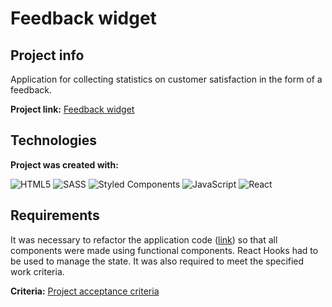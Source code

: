 # Feedback widget

## Project info
Application for collecting statistics on customer satisfaction in the form of a feedback.

**Project link:** [Feedback widget](https://dawidmarek95x.github.io/goit-react-hw-04-hooks-feedback/)

## Technologies
**Project was created with:**

![HTML5](https://img.shields.io/badge/html5-%23E34F26.svg?style=for-the-badge&logo=html5&logoColor=white)  ![SASS](https://img.shields.io/badge/SASS-hotpink.svg?style=for-the-badge&logo=SASS&logoColor=white) ![Styled Components](https://img.shields.io/badge/styled--components-DB7093?style=for-the-badge&logo=styled-components&logoColor=white) ![JavaScript](https://img.shields.io/badge/javascript-%23323330.svg?style=for-the-badge&logo=javascript&logoColor=%23F7DF1E) ![React](https://img.shields.io/badge/react-%2320232a.svg?style=for-the-badge&logo=react&logoColor=%2361DAFB)

## Requirements
It was necessary to refactor the application code ([link](https://github.com/dawidmarek95x/goit-react-hw-02-feedback)) so that all components were made using functional components. React Hooks had to be used to manage the state. It was also required to meet the specified work criteria.

**Criteria:**
[Project acceptance criteria](https://github.com/goitacademy/react-homework/blob/master/homework-02/feedback/README.pl.md)

